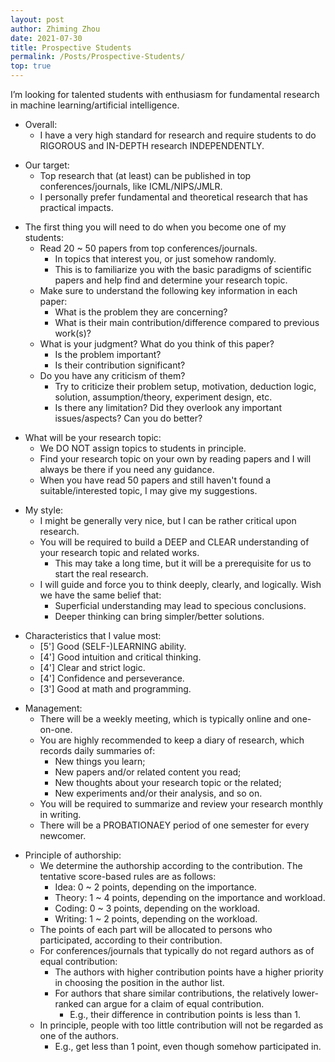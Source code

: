```yaml
---
layout: post
author: Zhiming Zhou
date: 2021-07-30
title: Prospective Students
permalink: /Posts/Prospective-Students/
top: true
---
```


I’m looking for talented students with enthusiasm for fundamental research in machine learning/artificial intelligence.

- Overall:
	- I have a very high standard for research and require students to do RIGOROUS and IN-DEPTH research INDEPENDENTLY.

<!--  -->
- Our target:
	- Top research that (at least) can be published in top conferences/journals, like ICML/NIPS/JMLR.
	- I personally prefer fundamental and theoretical research that has practical impacts.

<!--  -->
- The first thing you will need to do when you become one of my students:
	- Read 20 ~ 50 papers from top conferences/journals.
		- In topics that interest you, or just somehow randomly.
		- This is to familiarize you with the basic paradigms of scientific papers and help find and determine your research topic.
	- Make sure to understand the following key information in each paper:
		- What is the problem they are concerning?
		- What is their main contribution/difference compared to previous work(s)?
	- What is your judgment? What do you think of this paper?
		- Is the problem important?
		- Is their contribution significant?
	- Do you have any criticism of them?
		- Try to criticize their problem setup, motivation, deduction logic, solution, assumption/theory, experiment design, etc.
		- Is there any limitation? Did they overlook any important issues/aspects? Can you do better?
	
<!--  -->
- What will be your research topic:
	- We DO NOT assign topics to students in principle.
	- Find your research topic on your own by reading papers and I will always be there if you need any guidance.
	- When you have read 50 papers and still haven't found a suitable/interested topic, I may give my suggestions.

<!--  -->
- My style:
	- I might be generally very nice, but I can be rather critical upon research.
	- You will be required to build a DEEP and CLEAR understanding of your research topic and related works.
		- This may take a long time, but it will be a prerequisite for us to start the real research.
	- I will guide and force you to think deeply, clearly, and logically. Wish we have the same belief that:
		- Superficial understanding may lead to specious conclusions.
		- Deeper thinking can bring simpler/better solutions.

<!--  -->
- Characteristics that I value most:
	- [5'] Good (SELF-)LEARNING ability.
	- [4'] Good intuition and critical thinking.
	- [4'] Clear and strict logic.
	- [4'] Confidence and perseverance.
	- [3'] Good at math and programming.

<!--  -->
- Management:
	- There will be a weekly meeting, which is typically online and one-on-one.
	- You are highly recommended to keep a diary of research, which records daily summaries of:
		- New things you learn;
		- New papers and/or related content you read;
		- New thoughts about your research topic or the related;
		- New experiments and/or their analysis, and so on.
	- You will be required to summarize and review your research monthly in writing.
	- There will be a PROBATIONAEY period of one semester for every newcomer.

<!--  -->
- Principle of authorship:
	- We determine the authorship according to the contribution. The tentative score-based rules are as follows:
		- Idea: 0 ~ 2 points, depending on the importance.
		- Theory: 1 ~ 4 points, depending on the importance and workload.
		- Coding: 0 ~ 3 points, depending on the workload.
		- Writing: 1 ~ 2 points, depending on the workload.
	- The points of each part will be allocated to persons who participated, according to their contribution.
	- For conferences/journals that typically do not regard authors as of equal contribution:
		- The authors with higher contribution points have a higher priority in choosing the position in the author list.
		- For authors that share similar contributions, the relatively lower-ranked can argue for a claim of equal contribution.
			- E.g., their difference in contribution points is less than 1.
	- In principle, people with too little contribution will not be regarded as one of the authors.
		- E.g., get less than 1 point, even though somehow participated in.

<!-- 
- How much money will you get each month:
	- It will typically be the same as the standard or the appropriate amount that I can afford without pressure.
	- If you want more, I can apply for some funding but you will need to do some work for the funding.
- How much effort of mine will you get to guide you:
	- It mainly depends on how much effort you put in.
		- But indeed priority will be given to projects that I’m particularly interested in and students who show great potential.
	- I have once heard the x^a model, and I think it is interesting and feasible, where x is your effort and a > 1, x^a will be my expected effort. Note that x = 1 is some standard that can be surpassed.  
 - It can be challenging for most students. Applying is only suggested if you believe you can somehow be an exception.
-->
